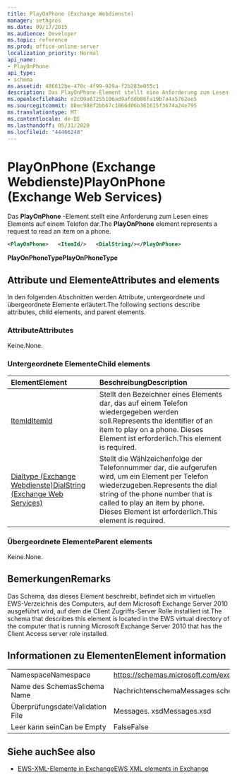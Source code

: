 ```yaml
---
title: PlayOnPhone (Exchange Webdienste)
manager: sethgros
ms.date: 09/17/2015
ms.audience: Developer
ms.topic: reference
ms.prod: office-online-server
localization_priority: Normal
api_name:
- PlayOnPhone
api_type:
- schema
ms.assetid: 486612be-470c-4f99-929a-f2b283e055c1
description: Das PlayOnPhone-Element stellt eine Anforderung zum Lesen eines Elements auf einem Telefon dar.
ms.openlocfilehash: e2c09a67255106ad9afddb86fa19b7a4a5762ee5
ms.sourcegitcommit: 88ec988f2bb67c1866d06b361615f3674a24e795
ms.translationtype: MT
ms.contentlocale: de-DE
ms.lasthandoff: 05/31/2020
ms.locfileid: "44466248"
---
```

# <a name="playonphone-exchange-web-services"></a><span data-ttu-id="17f97-103">PlayOnPhone (Exchange Webdienste)</span><span class="sxs-lookup"><span data-stu-id="17f97-103">PlayOnPhone (Exchange Web Services)</span></span>

<span data-ttu-id="17f97-104">Das **PlayOnPhone** -Element stellt eine Anforderung zum Lesen eines Elements auf einem Telefon dar.</span><span class="sxs-lookup"><span data-stu-id="17f97-104">The **PlayOnPhone** element represents a request to read an item on a phone.</span></span> 
  
```xml
<PlayOnPhone>   <ItemId/>   <DialString/></PlayOnPhone>
```

 <span data-ttu-id="17f97-105">**PlayOnPhoneType**</span><span class="sxs-lookup"><span data-stu-id="17f97-105">**PlayOnPhoneType**</span></span>
## <a name="attributes-and-elements"></a><span data-ttu-id="17f97-106">Attribute und Elemente</span><span class="sxs-lookup"><span data-stu-id="17f97-106">Attributes and elements</span></span>

<span data-ttu-id="17f97-107">In den folgenden Abschnitten werden Attribute, untergeordnete und übergeordnete Elemente erläutert.</span><span class="sxs-lookup"><span data-stu-id="17f97-107">The following sections describe attributes, child elements, and parent elements.</span></span>
  
### <a name="attributes"></a><span data-ttu-id="17f97-108">Attribute</span><span class="sxs-lookup"><span data-stu-id="17f97-108">Attributes</span></span>

<span data-ttu-id="17f97-109">Keine.</span><span class="sxs-lookup"><span data-stu-id="17f97-109">None.</span></span>
  
### <a name="child-elements"></a><span data-ttu-id="17f97-110">Untergeordnete Elemente</span><span class="sxs-lookup"><span data-stu-id="17f97-110">Child elements</span></span>

|<span data-ttu-id="17f97-111">**Element**</span><span class="sxs-lookup"><span data-stu-id="17f97-111">**Element**</span></span>|<span data-ttu-id="17f97-112">**Beschreibung**</span><span class="sxs-lookup"><span data-stu-id="17f97-112">**Description**</span></span>|
|:-----|:-----|
|[<span data-ttu-id="17f97-113">ItemId</span><span class="sxs-lookup"><span data-stu-id="17f97-113">ItemId</span></span>](itemid.md) <br/> |<span data-ttu-id="17f97-114">Stellt den Bezeichner eines Elements dar, das auf einem Telefon wiedergegeben werden soll.</span><span class="sxs-lookup"><span data-stu-id="17f97-114">Represents the identifier of an item to play on a phone.</span></span> <span data-ttu-id="17f97-115">Dieses Element ist erforderlich.</span><span class="sxs-lookup"><span data-stu-id="17f97-115">This element is required.</span></span>  <br/> |
|[<span data-ttu-id="17f97-116">Dialtype (Exchange Webdienste)</span><span class="sxs-lookup"><span data-stu-id="17f97-116">DialString (Exchange Web Services)</span></span>](dialstring-exchange-web-services.md) <br/> |<span data-ttu-id="17f97-117">Stellt die Wählzeichenfolge der Telefonnummer dar, die aufgerufen wird, um ein Element per Telefon wiederzugeben.</span><span class="sxs-lookup"><span data-stu-id="17f97-117">Represents the dial string of the phone number that is called to play an item by phone.</span></span> <span data-ttu-id="17f97-118">Dieses Element ist erforderlich.</span><span class="sxs-lookup"><span data-stu-id="17f97-118">This element is required.</span></span>  <br/> |
   
### <a name="parent-elements"></a><span data-ttu-id="17f97-119">Übergeordnete Elemente</span><span class="sxs-lookup"><span data-stu-id="17f97-119">Parent elements</span></span>

<span data-ttu-id="17f97-120">Keine.</span><span class="sxs-lookup"><span data-stu-id="17f97-120">None.</span></span>
  
## <a name="remarks"></a><span data-ttu-id="17f97-121">Bemerkungen</span><span class="sxs-lookup"><span data-stu-id="17f97-121">Remarks</span></span>

<span data-ttu-id="17f97-122">Das Schema, das dieses Element beschreibt, befindet sich im virtuellen EWS-Verzeichnis des Computers, auf dem Microsoft Exchange Server 2010 ausgeführt wird, auf dem die Client Zugriffs-Server Rolle installiert ist.</span><span class="sxs-lookup"><span data-stu-id="17f97-122">The schema that describes this element is located in the EWS virtual directory of the computer that is running Microsoft Exchange Server 2010 that has the Client Access server role installed.</span></span>
  
## <a name="element-information"></a><span data-ttu-id="17f97-123">Informationen zu Elementen</span><span class="sxs-lookup"><span data-stu-id="17f97-123">Element information</span></span>

|||
|:-----|:-----|
|<span data-ttu-id="17f97-124">Namespace</span><span class="sxs-lookup"><span data-stu-id="17f97-124">Namespace</span></span>  <br/> |https://schemas.microsoft.com/exchange/services/2006/messages  <br/> |
|<span data-ttu-id="17f97-125">Name des Schemas</span><span class="sxs-lookup"><span data-stu-id="17f97-125">Schema Name</span></span>  <br/> |<span data-ttu-id="17f97-126">Nachrichtenschema</span><span class="sxs-lookup"><span data-stu-id="17f97-126">Messages schema</span></span>  <br/> |
|<span data-ttu-id="17f97-127">Überprüfungsdatei</span><span class="sxs-lookup"><span data-stu-id="17f97-127">Validation File</span></span>  <br/> |<span data-ttu-id="17f97-128">Messages. xsd</span><span class="sxs-lookup"><span data-stu-id="17f97-128">Messages.xsd</span></span>  <br/> |
|<span data-ttu-id="17f97-129">Leer kann sein</span><span class="sxs-lookup"><span data-stu-id="17f97-129">Can be Empty</span></span>  <br/> |<span data-ttu-id="17f97-130">False</span><span class="sxs-lookup"><span data-stu-id="17f97-130">False</span></span>  <br/> |
   
## <a name="see-also"></a><span data-ttu-id="17f97-131">Siehe auch</span><span class="sxs-lookup"><span data-stu-id="17f97-131">See also</span></span>



- [<span data-ttu-id="17f97-132">EWS-XML-Elemente in Exchange</span><span class="sxs-lookup"><span data-stu-id="17f97-132">EWS XML elements in Exchange</span></span>](ews-xml-elements-in-exchange.md)

